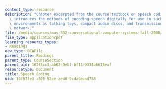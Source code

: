 ```yaml
---
content_type: resource
description: "Chapter excerpted from the course textbook on speech coding. This chapter\
  \ introduces the methods of encoding speech digitally for use in such \r\ndiverse\
  \ environments as talking toys, compact audio discs, and transmission over the telephone\
  \ network."
file: /media/courses/mas-632-conversational-computer-systems-fall-2008/16f57fe3a32652eeaed69cda9ebad738_shmandt_txt_ch3.pdf
file_type: application/pdf
learning_resource_types:
- Readings
ocw_type: OCWFile
parent_title: Readings
parent_type: CourseSection
parent_uid: 162f8cc3-ab62-9ebf-bf11-9334b6618eaf
resourcetype: Document
title: Speech Coding
uid: 16f57fe3-a326-52ee-aed6-9cda9ebad738
---
```

